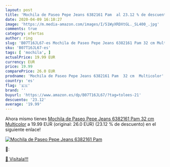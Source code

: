 ```yaml
---
layout: post
title: 'Mochila de Paseo Pepe Jeans 6382161 Pam  al 23.12 % de descuento'
date: 2020-04-09 16:10:27
image: 'https://m.media-amazon.com/images/I/51WyXRDXtGL._SL400_.jpg'
comments: true
category: ofertas
author: ring
slug: 'B07T16JL67-es Mochila de Paseo Pepe Jeans 6382161 Pam 32 cm Multicolor'
sku: 'B07T16JL67-es'
tags: [ 'mochila', ]
actualPrice: 19.99 EUR
currency: EUR
price: 19.99
comparePrice: 26.0 EUR
prodname: 'Mochila de Paseo Pepe Jeans 6382161 Pam  32 cm  Multicolor'
country: 'es'
flag: '🇪🇸'
brand: ''
buyurl: 'https://www.amazon.es/dp/B07T16JL67/?tag=tolees-21'
descuento: '23.12'
average: '19.99'
---
```


Ahora mismo tienes [Mochila de Paseo Pepe Jeans 6382161 Pam  32 cm  Multicolor](https://www.amazon.es/dp/B07T16JL67/?tag=tolees-21) a 19.99 EUR (original: 26.0 EUR) (23.12 %  de descuento) en el siguiente enlace!

[![Mochila de Paseo Pepe Jeans 6382161 Pam ](https://m.media-amazon.com/images/I/51WyXRDXtGL._SL400_.jpg)](https://www.amazon.es/dp/B07T16JL67/?tag=tolees-21)

🔎:


[🛒 Visítala!!!](https://www.amazon.es/dp/B07T16JL67/?tag=tolees-21)
